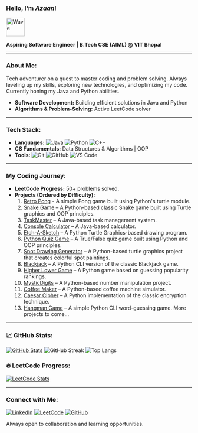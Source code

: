 ### Hello, I'm ***Azaan***!  
<p align="left">
  <img src="https://camo.githubusercontent.com/fa3b9292d0f2bfe0e30c0d8b0e0fb7ad611ffdf5452a610f621dbf137c3f5a5c/68747470733a2f2f656d6f6a69732e736c61636b6d6f6a69732e636f6d2f656d6f6a69732f696d616765732f313537373330353530352f373337332f68616e645f776176652e6769663f31353737333035353035" alt="Wave" width="50">
</p>

**Aspiring Software Engineer | B.Tech CSE (AIML) @ VIT Bhopal**

---

### About Me:
Tech adventurer on a quest to master coding and problem solving. Always leveling up my skills, exploring new technologies, and optimizing my code. Currently honing my Java and Python abilities.
- **Software Development:** Building efficient solutions in Java and Python
- **Algorithms & Problem-Solving:** Active LeetCode solver

---

### Tech Stack:
- **Languages:** ![Java](https://img.shields.io/badge/-Java-orange?style=flat&logo=java) ![Python](https://img.shields.io/badge/-Python-blue?style=flat&logo=python) ![C++](https://img.shields.io/badge/-C++-00599C?style=flat&logo=c%2B%2B)
- **CS Fundamentals:** Data Structures & Algorithms | OOP
- **Tools:** ![Git](https://img.shields.io/badge/-Git-black?style=flat&logo=git) ![GitHub](https://img.shields.io/badge/-GitHub-181717?style=flat&logo=github) ![VS Code](https://img.shields.io/badge/-VS%20Code-007ACC?style=flat&logo=visual-studio-code)

---

### My Coding Journey:
- **LeetCode Progress:** 50+ problems solved.
- **Projects (Ordered by Difficulty):**
  1. [Retro Pong](https://github.com/NomadBeetle/Retro-Pong) - A simple Pong game built using Python's turtle module.
  2. [Snake Game](https://github.com/NomadBeetle/Snake-Game) – A Python-based classic Snake game built using Turtle graphics and OOP principles.
  3. [TaskMaster](https://github.com/NomadBeetle/TaskMaster) – A Java-based task management system.
  4. [Console Calculator](https://github.com/NomadBeetle/Console-Calculator) – A Java-based calculator.
  5. [Etch-A-Sketch](https://github.com/NomadBeetle/Etch-A-Sketch) – A Python Turtle Graphics-based drawing program.
  6. [Python Quiz Game](https://github.com/NomadBeetle/Python-Quiz-Game.git) – A True/False quiz game built using Python and OOP principles.
  7. [Spot Drawing Generator](https://github.com/NomadBeetle/Spot-Drawing-Generator) – A Python-based turtle graphics project that creates colorful spot paintings.
  8. [Blackjack](https://github.com/NomadBeetle/Blackjack) – A Python CLI version of the classic Blackjack game.
  9. [Higher Lower Game](https://github.com/NomadBeetle/Higher-Lower-Game) – A Python game based on guessing popularity rankings.
  10. [MysticDigits](https://github.com/NomadBeetle/MysticDigits) – A Python-based number manipulation project.
  11. [Coffee Maker](https://github.com/NomadBeetle/Coffee-Maker) – A Python-based coffee machine simulator.
  12. [Caesar Cipher](https://github.com/NomadBeetle/Caesar-Cipher) – A Python implementation of the classic encryption technique.
  13. [Hangman Game](https://github.com/NomadBeetle/Hangman) – A simple Python CLI word-guessing game.
  More projects to come...

---

### 📈 GitHub Stats:
[![GitHub Stats](https://github-readme-stats.vercel.app/api?username=NomadBeetle&show_icons=true&theme=radical)](https://github-readme-stats.vercel.app/api?username=NomadBeetle&cache_seconds=86400
)
![GitHub Streak](https://github-readme-streak-stats.herokuapp.com/?user=NomadBeetle&theme=dark&hide_border=true)
![Top Langs](https://github-readme-stats.vercel.app/api/top-langs/?username=NomadBeetle&layout=compact&theme=radical)


### 🔥 LeetCode Progress:
[![LeetCode Stats](https://leetcard.jacoblin.cool/NomadBeetle?theme=dark&font=Karma&ext=contest)](https://leetcode.com/NomadBeetle/)

---

### Connect with Me:
[![LinkedIn](https://img.shields.io/badge/-LinkedIn-blue?style=flat&logo=linkedin)](https://www.linkedin.com/in/azaan-ahmed-a738b4332/)
[![LeetCode](https://img.shields.io/badge/-LeetCode-orange?style=flat&logo=leetcode)](https://leetcode.com/u/NomadBeetle/)
[![GitHub](https://img.shields.io/badge/-GitHub-black?style=flat&logo=github)](https://github.com/NomadBeetle)

Always open to collaboration and learning opportunities.

